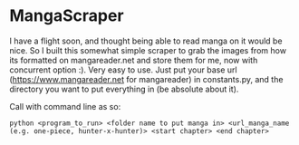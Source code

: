 # MangaScraper
I have a flight soon, and thought being able to read manga on it would be nice. So I built this somewhat simple scraper to grab the images from how its formatted on mangareader.net and store them for me, now with concurrent option :). Very easy to use. Just put your base url (https://www.mangareader.net for mangareader) in constants.py, and the directory you want to put everything in (be absolute about it).

Call with command line as so:
```shell
python <program_to_run> <folder name to put manga in> <url_manga_name (e.g. one-piece, hunter-x-hunter)> <start chapter> <end chapter>
```
